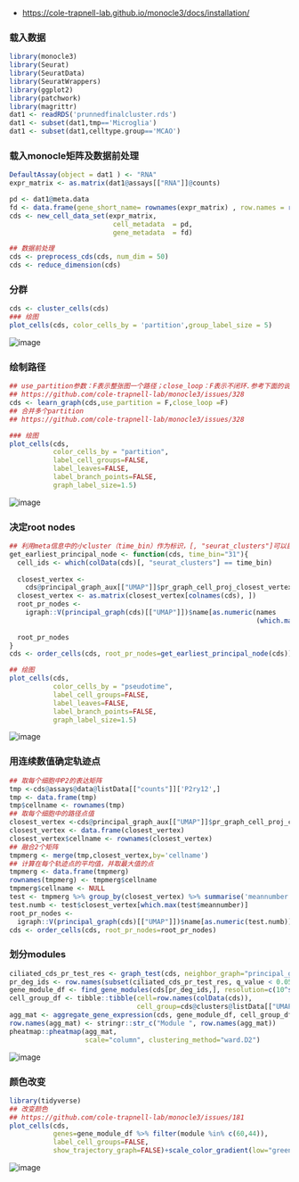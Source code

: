 - https://cole-trapnell-lab.github.io/monocle3/docs/installation/
### 载入数据
```r
library(monocle3)
library(Seurat)
library(SeuratData)
library(SeuratWrappers)
library(ggplot2)
library(patchwork)
library(magrittr)
dat1 <- readRDS('prunnedfinalcluster.rds')
dat1 <- subset(dat1,tmp=='Microglia')
dat1 <- subset(dat1,celltype.group=='MCAO')
```
### 载入monocle矩阵及数据前处理
```r
DefaultAssay(object = dat1 ) <- "RNA"
expr_matrix <- as.matrix(dat1@assays[["RNA"]]@counts)

pd <- dat1@meta.data
fd <- data.frame(gene_short_name= rownames(expr_matrix) , row.names = rownames(expr_matrix))
cds <- new_cell_data_set(expr_matrix, 
                          cell_metadata  = pd, 
                          gene_metadata  = fd)

## 数据前处理
cds <- preprocess_cds(cds, num_dim = 50)
cds <- reduce_dimension(cds)
```
### 分群
```r
cds <- cluster_cells(cds)
### 绘图
plot_cells(cds, color_cells_by = 'partition',group_label_size = 5)
```
![image](https://user-images.githubusercontent.com/41554601/202502404-4300d985-891e-43f6-8daa-50adcb630af6.png)


### 绘制路径
```r
## use_partition参数：F表示整张图一个路径；close_loop：F表示不闭环.参考下面的说明
## https://github.com/cole-trapnell-lab/monocle3/issues/328
cds <- learn_graph(cds,use_partition = F,close_loop =F)
## 合并多个partition
## https://github.com/cole-trapnell-lab/monocle3/issues/328

### 绘图
plot_cells(cds,
           color_cells_by = "partition",
           label_cell_groups=FALSE,
           label_leaves=FALSE,
           label_branch_points=FALSE,
           graph_label_size=1.5)
```
![image](https://user-images.githubusercontent.com/41554601/202502445-fc2fc2d3-ab7a-4214-b8b5-fa4af3999ba2.png)

### 决定root nodes
```r
## 利用meta信息中的小cluster（time_bin）作为标识，[, "seurat_clusters"]可以目标信息
get_earliest_principal_node <- function(cds, time_bin="31"){
  cell_ids <- which(colData(cds)[, "seurat_clusters"] == time_bin)
  
  closest_vertex <-
    cds@principal_graph_aux[["UMAP"]]$pr_graph_cell_proj_closest_vertex
  closest_vertex <- as.matrix(closest_vertex[colnames(cds), ])
  root_pr_nodes <-
    igraph::V(principal_graph(cds)[["UMAP"]])$name[as.numeric(names
                                                              (which.max(table(closest_vertex[cell_ids,]))))]
  
  root_pr_nodes
}
cds <- order_cells(cds, root_pr_nodes=get_earliest_principal_node(cds))

## 绘图
plot_cells(cds,
           color_cells_by = "pseudotime",
           label_cell_groups=FALSE,
           label_leaves=FALSE,
           label_branch_points=FALSE,
           graph_label_size=1.5)
```
![image](https://user-images.githubusercontent.com/41554601/202502546-a2af039a-57eb-4fdb-9859-6eb4c241841b.png)

### 用连续数值确定轨迹点
```r
## 取每个细胞中P2的表达矩阵
tmp <-cds@assays@data@listData[["counts"]]['P2ry12',]
tmp <- data.frame(tmp)
tmp$cellname <- rownames(tmp)
## 取每个细胞中的路径点值
closest_vertex <-cds@principal_graph_aux[["UMAP"]]$pr_graph_cell_proj_closest_vertex
closest_vertex <- data.frame(closest_vertex)
closest_vertex$cellname <- rownames(closest_vertex)
## 融合2个矩阵
tmpmerg <- merge(tmp,closest_vertex,by='cellname')
## 计算在每个轨迹点的平均值，并取最大值的点
tmpmerg <- data.frame(tmpmerg)
rownames(tmpmerg) <- tmpmerg$cellname
tmpmerg$cellname <- NULL
test <- tmpmerg %>% group_by(closest_vertex) %>% summarise('meannumber'=mean(tmp))
test.numb <- test$closest_vertex[which.max(test$meannumber)]
root_pr_nodes <-
  igraph::V(principal_graph(cds)[["UMAP"]])$name[as.numeric(test.numb)]
cds <- order_cells(cds, root_pr_nodes=root_pr_nodes)
```

### 划分modules
```r
ciliated_cds_pr_test_res <- graph_test(cds, neighbor_graph="principal_graph", cores=8)
pr_deg_ids <- row.names(subset(ciliated_cds_pr_test_res, q_value < 0.05))
gene_module_df <- find_gene_modules(cds[pr_deg_ids,], resolution=c(10^seq(-6,-1)))
cell_group_df <- tibble::tibble(cell=row.names(colData(cds)), 
                                cell_group=cds@clusters@listData[["UMAP"]][["clusters"]])
agg_mat <- aggregate_gene_expression(cds, gene_module_df, cell_group_df)
row.names(agg_mat) <- stringr::str_c("Module ", row.names(agg_mat))
pheatmap::pheatmap(agg_mat,
                   scale="column", clustering_method="ward.D2")
```
![image](https://user-images.githubusercontent.com/41554601/202597203-b1135bc5-48c2-4f7c-ba79-42ebd1a655e8.png)

### 颜色改变
```r
library(tidyverse)
## 改变颜色
## https://github.com/cole-trapnell-lab/monocle3/issues/181
plot_cells(cds,
           genes=gene_module_df %>% filter(module %in% c(60,44)),
           label_cell_groups=FALSE,
           show_trajectory_graph=FALSE)+scale_color_gradient(low="green", high="red")
```
![image](https://user-images.githubusercontent.com/41554601/202597190-76e34a57-8540-4441-a2b2-a0a10efcc2ce.png)

